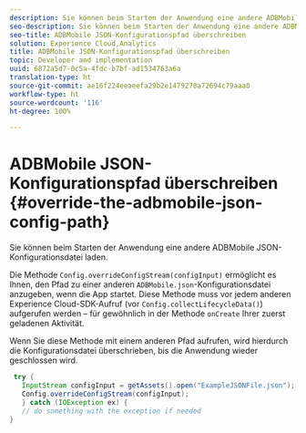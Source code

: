 ```yaml
---
description: Sie können beim Starten der Anwendung eine andere ADBMobile JSON-Konfigurationsdatei laden.
seo-description: Sie können beim Starten der Anwendung eine andere ADBMobile JSON-Konfigurationsdatei laden.
seo-title: ADBMobile JSON-Konfigurationspfad überschreiben
solution: Experience Cloud,Analytics
title: ADBMobile JSON-Konfigurationspfad überschreiben
topic: Developer and implementation
uuid: 6872a5d7-0c5a-4fdc-b7bf-ad1534763a6a
translation-type: ht
source-git-commit: ae16f224eeaeefa29b2e1479270a72694c79aaa0
workflow-type: ht
source-wordcount: '116'
ht-degree: 100%

---
```



# ADBMobile JSON-Konfigurationspfad überschreiben {#override-the-adbmobile-json-config-path}

Sie können beim Starten der Anwendung eine andere ADBMobile JSON-Konfigurationsdatei laden.

Die Methode `Config.overrideConfigStream(configInput)` ermöglicht es Ihnen, den Pfad zu einer anderen `ADBMobile.json`-Konfigurationsdatei anzugeben, wenn die App startet. Diese Methode muss vor jedem anderen Experience Cloud-SDK-Aufruf (vor `Config.collectLifecycleData()`) aufgerufen werden – für gewöhnlich in der Methode `onCreate` Ihrer zuerst geladenen Aktivität.

Wenn Sie diese Methode mit einem anderen Pfad aufrufen, wird hierdurch die Konfigurationsdatei überschrieben, bis die Anwendung wieder geschlossen wird.

```java
 try { 
   InputStream configInput = getAssets().open("ExampleJSONFile.json"); 
   Config.overrideConfigStream(configInput); 
   } catch (IOException ex) { 
   // do something with the exception if needed 
}
```

